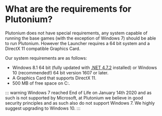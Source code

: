# What are the requirements for Plutonium?

Plutonium does not have special requirements, any system capable of running the base games (with the exception of Windows 7) should be able to run Plutonium.
However the Launcher requires a 64 bit system and a DirectX 11 compatible Graphics Card.

Our system requirements are as follows:
* Windows 8.1 64 bit (fully updated with [.NET 4.7.2](http://go.microsoft.com/fwlink/?linkid=863265) installed) or Windows 10 (recommended!) 64 bit version 1607 or later.
* A Graphics Card that supports DirectX 11.
* 500 MB of free space on C:\.

::: warning
Windows 7 reached End of Life on January 14th 2020 and as such is not supported by Microsoft, at Plutonium we believe in good security principles and as such also do not support Windows 7. We highly suggest upgrading to Windows 10.
:::
